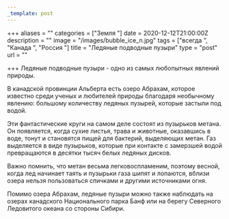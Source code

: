```yaml
---
_template: post
---
```





+++
aliases = ""
categories = ["Земля "]
date = 2020-12-12T21:00:00Z
description = ""
image = "/images/bubble_ice_n.jpg"
tags = ["всегда ", "Канада ", "Россия "]
title = "Ледяные подводные пузыри"
type = "post"
url = ""

+++
Ледяные подводные пузыри - одно из самых любопытных явлений природы.  
  
В канадской провинции Альберта есть озеро Абрахам, которое известно среди ученых и любителей природы благодаря необычному явлению: большому количеству ледяных пузырей, которые застыли под водой.  
  
Эти фантастические круги на самом деле состоят из пузырьков метана. Он появляется, когда сухие листья, трава и животные, оказавшись в воде, тонут и становятся пищей для бактерий, выделяющих метан. Газ выделяется в виде пузырьков, которые при контакте с замерзшей водой превращаются в десятки тысяч белых ледяных дисков.  
  
Важно помнить, что метан весьма легковоспламеним, поэтому весной, когда лед начинает таять и пузырьки газа шипят и лопаются, вблизи озера нельзя пользоваться спичками и другими источниками огня.  
  
Помимо озера Абрахам, ледяные пузыри можно также наблюдать на озерах канадского Национального парка Банф или на берегу Северного Ледовитого океана со стороны Сибири.
